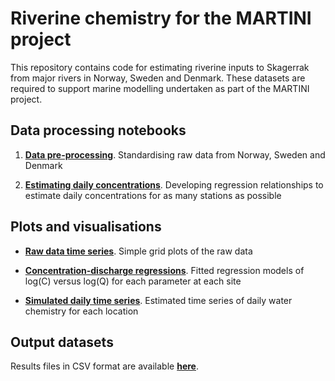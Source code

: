 # Riverine chemistry for the MARTINI project

This repository contains code for estimating riverine inputs to Skagerrak from major rivers in Norway, Sweden and Denmark. These datasets are required to support marine modelling undertaken as part of the MARTINI project.

## Data processing notebooks

 1. **[Data pre-processing](http://nbviewer.jupyter.org/github/JamesSample/martini/blob/master/notebooks/water_chem.ipynb)**. Standardising raw data from Norway, Sweden and Denmark
 
 2. **[Estimating daily concentrations](http://nbviewer.jupyter.org/github/JamesSample/martini/blob/master/notebooks/process_norway_chem.ipynb)**. Developing regression relationships to estimate daily concentrations for as many stations as possible
 
## Plots and visualisations

 * **[Raw data time series](https://github.com/JamesSample/martini/tree/master/plots/raw_data)**. Simple grid plots of the raw data
 
 * **[Concentration-discharge regressions](https://github.com/JamesSample/martini/tree/master/plots/flow_conc_reg)**. Fitted regression models of log(C) versus log(Q) for each parameter at each site
  
 * **[Simulated daily time series](https://github.com/JamesSample/martini/tree/master/plots/daily_series)**. Estimated time series of daily water chemistry for each location

## Output datasets

Results files in CSV format are available **[here](https://github.com/JamesSample/martini/tree/master/data/tidy)**.
